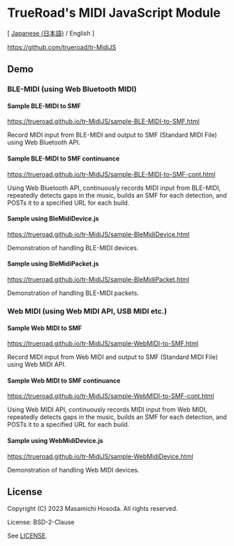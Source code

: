 <!-- -*- coding: utf-8 -*- -->
# TrueRoad's MIDI JavaScript Module

[ [Japanese (日本語)](./README.ja.md) / English ]

https://github.com/trueroad/tr-MidiJS

## Demo

### BLE-MIDI (using Web Bluetooth MIDI)

#### Sample BLE-MIDI to SMF

https://trueroad.github.io/tr-MidiJS/sample-BLE-MIDI-to-SMF.html

Record MIDI input from BLE-MIDI and output to SMF (Standard MIDI File)
using Web Bluetooth API.

#### Sample BLE-MIDI to SMF continuance

https://trueroad.github.io/tr-MidiJS/sample-BLE-MIDI-to-SMF-cont.html

Using Web Bluetooth API, continuously records MIDI input from BLE-MIDI,
repeatedly detects gaps in the music, builds an SMF for each detection,
and POSTs it to a specified URL for each build.

#### Sample using BleMidiDevice.js

https://trueroad.github.io/tr-MidiJS/sample-BleMidiDevice.html

Demonstration of handling BLE-MIDI devices.

#### Sample using BleMidiPacket.js

https://trueroad.github.io/tr-MidiJS/sample-BleMidiPacket.html

Demonstration of handling BLE-MIDI packets.

### Web MIDI (using Web MIDI API, USB MIDI etc.)

#### Sample Web MIDI to SMF

https://trueroad.github.io/tr-MidiJS/sample-WebMIDI-to-SMF.html

Record MIDI input from Web MIDI and output to SMF (Standard MIDI File)
using Web MIDI API.

#### Sample Web MIDI to SMF continuance

https://trueroad.github.io/tr-MidiJS/sample-WebMIDI-to-SMF-cont.html

Using Web MIDI API, continuously records MIDI input from Web MIDI,
repeatedly detects gaps in the music, builds an SMF for each detection,
and POSTs it to a specified URL for each build.

#### Sample using WebMidiDevice.js

https://trueroad.github.io/tr-MidiJS/sample-WebMidiDevice.html

Demonstration of handling Web MIDI devices.

## License

Copyright (C) 2023 Masamichi Hosoda. All rights reserved.

License: BSD-2-Clause

See [LICENSE](./LICENSE).

